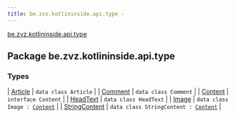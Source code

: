 ```yaml
---
title: be.zvz.kotlininside.api.type - 
---
```


[be.zvz.kotlininside.api.type](./index.html)

## Package be.zvz.kotlininside.api.type

### Types

| [Article](-article/index.html) | `data class Article` |
| [Comment](-comment/index.html) | `data class Comment` |
| [Content](-content.html) | `interface Content` |
| [HeadText](-head-text/index.html) | `data class HeadText` |
| [Image](-image/index.html) | `data class Image : `[`Content`](-content.html) |
| [StringContent](-string-content/index.html) | `data class StringContent : `[`Content`](-content.html) |

